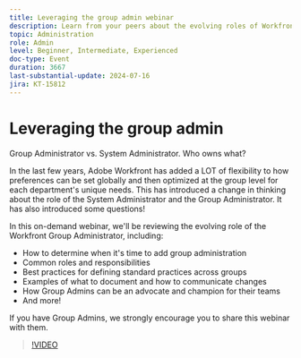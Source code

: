 ```yaml
---
title: Leveraging the group admin webinar
description: Learn from your peers about the evolving roles of Workfront System and Group Administrators. Explore roles, best practices, documentation, and advocacy in our on-demand webinar.
topic: Administration
role: Admin
level: Beginner, Intermediate, Experienced
doc-type: Event
duration: 3667
last-substantial-update: 2024-07-16
jira: KT-15812
---
```


# Leveraging the group admin

Group Administrator vs. System Administrator. Who owns what?  

In the last few years, Adobe Workfront has added a LOT of flexibility to how preferences can be set globally and then optimized at the group level for each department's unique needs. This has introduced a change in thinking about the role of the System Administrator and the Group Administrator. It has also introduced some questions!   

In this on-demand webinar, we'll be reviewing the evolving role of the Workfront Group Administrator, including:

* How to determine when it's time to add group administration 
* Common roles and responsibilities 
* Best practices for defining standard practices across groups 
* Examples of what to document and how to communicate changes 
* How Group Admins can be an advocate and champion for their teams 
* And more! 

If you have Group Admins, we strongly encourage you to share this webinar with them.

>[!VIDEO](https://video.tv.adobe.com/v/3431006/?learn=on)
